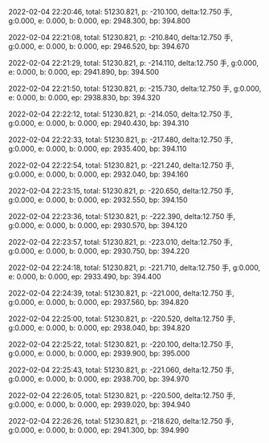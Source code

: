 2022-02-04 22:20:46, total: 51230.821, p: -210.100, delta:12.750 手, g:0.000, e: 0.000, b: 0.000, ep: 2948.300, bp: 394.800

2022-02-04 22:21:08, total: 51230.821, p: -210.840, delta:12.750 手, g:0.000, e: 0.000, b: 0.000, ep: 2946.520, bp: 394.670

2022-02-04 22:21:29, total: 51230.821, p: -214.110, delta:12.750 手, g:0.000, e: 0.000, b: 0.000, ep: 2941.890, bp: 394.500

2022-02-04 22:21:50, total: 51230.821, p: -215.730, delta:12.750 手, g:0.000, e: 0.000, b: 0.000, ep: 2938.830, bp: 394.320

2022-02-04 22:22:12, total: 51230.821, p: -214.050, delta:12.750 手, g:0.000, e: 0.000, b: 0.000, ep: 2940.430, bp: 394.310

2022-02-04 22:22:33, total: 51230.821, p: -217.480, delta:12.750 手, g:0.000, e: 0.000, b: 0.000, ep: 2935.400, bp: 394.110

2022-02-04 22:22:54, total: 51230.821, p: -221.240, delta:12.750 手, g:0.000, e: 0.000, b: 0.000, ep: 2932.040, bp: 394.160

2022-02-04 22:23:15, total: 51230.821, p: -220.650, delta:12.750 手, g:0.000, e: 0.000, b: 0.000, ep: 2932.550, bp: 394.150

2022-02-04 22:23:36, total: 51230.821, p: -222.390, delta:12.750 手, g:0.000, e: 0.000, b: 0.000, ep: 2930.570, bp: 394.120

2022-02-04 22:23:57, total: 51230.821, p: -223.010, delta:12.750 手, g:0.000, e: 0.000, b: 0.000, ep: 2930.750, bp: 394.220

2022-02-04 22:24:18, total: 51230.821, p: -221.710, delta:12.750 手, g:0.000, e: 0.000, b: 0.000, ep: 2933.490, bp: 394.400

2022-02-04 22:24:39, total: 51230.821, p: -221.000, delta:12.750 手, g:0.000, e: 0.000, b: 0.000, ep: 2937.560, bp: 394.820

2022-02-04 22:25:00, total: 51230.821, p: -220.520, delta:12.750 手, g:0.000, e: 0.000, b: 0.000, ep: 2938.040, bp: 394.820

2022-02-04 22:25:22, total: 51230.821, p: -220.100, delta:12.750 手, g:0.000, e: 0.000, b: 0.000, ep: 2939.900, bp: 395.000

2022-02-04 22:25:43, total: 51230.821, p: -221.060, delta:12.750 手, g:0.000, e: 0.000, b: 0.000, ep: 2938.700, bp: 394.970

2022-02-04 22:26:05, total: 51230.821, p: -220.500, delta:12.750 手, g:0.000, e: 0.000, b: 0.000, ep: 2939.020, bp: 394.940

2022-02-04 22:26:26, total: 51230.821, p: -218.620, delta:12.750 手, g:0.000, e: 0.000, b: 0.000, ep: 2941.300, bp: 394.990